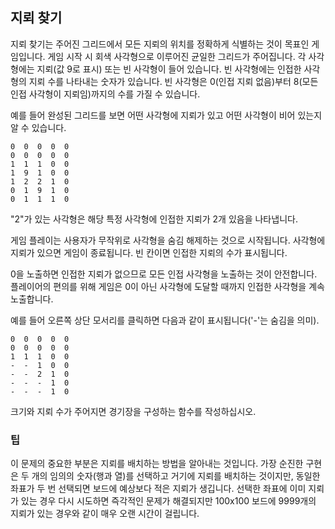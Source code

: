 ## 지뢰 찾기

지뢰 찾기는 주어진 그리드에서 모든 지뢰의 위치를 정확하게 식별하는 것이 목표인 게임입니다. 게임 시작 시 회색 사각형으로 이루어진 균일한 그리드가 주어집니다. 각 사각형에는 지뢰(값 9로 표시) 또는 빈 사각형이 들어 있습니다. 빈 사각형에는 인접한 사각형의 지뢰 수를 나타내는 숫자가 있습니다. 빈 사각형은 0(인접 지뢰 없음)부터 8(모든 인접 사각형이 지뢰임)까지의 수를 가질 수 있습니다.

예를 들어 완성된 그리드를 보면 어떤 사각형에 지뢰가 있고 어떤 사각형이 비어 있는지 알 수 있습니다.

```
0  0  0  0  0
0  0  0  0  0
1  1  1  0  0
1  9  1  0  0
1  2  2  1  0
0  1  9  1  0
0  1  1  1  0
```

"2"가 있는 사각형은 해당 특정 사각형에 인접한 지뢰가 2개 있음을 나타냅니다.

게임 플레이는 사용자가 무작위로 사각형을 숨김 해제하는 것으로 시작됩니다. 사각형에 지뢰가 있으면 게임이 종료됩니다. 빈 칸이면 인접한 지뢰의 수가 표시됩니다.

0을 노출하면 인접한 지뢰가 없으므로 모든 인접 사각형을 노출하는 것이 안전합니다. 플레이어의 편의를 위해 게임은 0이 아닌 사각형에 도달할 때까지 인접한 사각형을 계속 노출합니다.

예를 들어 오른쪽 상단 모서리를 클릭하면 다음과 같이 표시됩니다('-'는 숨김을 의미).

```
0  0  0  0  0
0  0  0  0  0
1  1  1  0  0
-  -  1  0  0
-  -  2  1  0
-  -  -  1  0
-  -  -  1  0
```

크기와 지뢰 수가 주어지면 경기장을 구성하는 함수를 작성하십시오.

### 팁

이 문제의 중요한 부분은 지뢰를 배치하는 방법을 알아내는 것입니다. 가장 순진한 구현은 두 개의 임의의 숫자(행과 열)를 선택하고 거기에 지뢰를 배치하는 것이지만, 동일한 좌표가 두 번 선택되면 보드에 예상보다 적은 지뢰가 생깁니다. 선택한 좌표에 이미 지뢰가 있는 경우 다시 시도하면 즉각적인 문제가 해결되지만 100x100 보드에 9999개의 지뢰가 있는 경우와 같이 매우 오랜 시간이 걸립니다.
